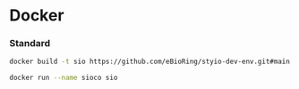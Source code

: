 # Docker

### Standard

```sh
docker build -t sio https://github.com/eBioRing/styio-dev-env.git#main:docker/std
```

```sh
docker run --name sioco sio
```
